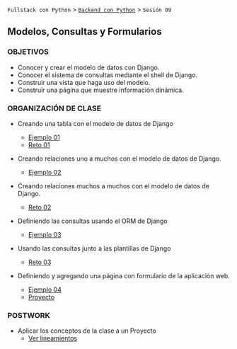 `Fullstack con Python` > [`Backend con Python`](../Readme.md) > `Sesión 09`
## Modelos, Consultas y Formularios

### OBJETIVOS
 - Conocer y crear el modelo de datos con Django.
 - Conocer el sistema de consultas mediante el shell de Django.
 - Construir una vista que haga uso del modelo.
 - Construir una página que muestre información dinámica.

### ORGANIZACIÓN DE CLASE

 - Creando una tabla con el modelo de datos de Django
   - [Ejemplo 01](Ejemplo-01)
   - [Reto 01](Reto-01)

 - Creando relaciones uno a muchos con el modelo de datos de Django.
   - [Ejemplo 02](Ejemplo-02)
 - Creando relaciones muchos a muchos con el modelo de datos de Django.
   - [Reto 02](Reto-02)

 - Definiendo las consultas usando el ORM de Django
   - [Ejemplo 03](Ejemplo-03)
 - Usando las consultas junto a las plantillas de Django
   - [Reto 03](Reto-03)

 - Definiendo y agregando una página con formulario de la aplicación web.
   - [Ejemplo 04](Ejemplo-04)
   - [Proyecto](Proyecto)

### POSTWORK
 - Aplicar los conceptos de la clase a un Proyecto
   - [Ver lineamientos](Postwork)
